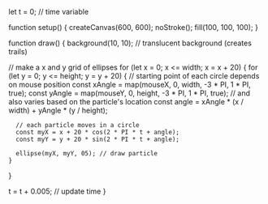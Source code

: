 
let t = 0; // time variable

function setup() {
  createCanvas(600, 600);
  noStroke();
  fill(100, 100, 100);
}

function draw() {
  background(10, 10); // translucent background (creates trails)

  // make a x and y grid of ellipses
  for (let x = 0; x <= width; x = x + 20) {
    for (let y = 0; y <= height; y = y + 20) {
      // starting point of each circle depends on mouse position
      const xAngle = map(mouseX, 0, width, -3 * PI, 1 * PI, true);
      const yAngle = map(mouseY, 0, height, -3 * PI, 1 * PI, true);
      // and also varies based on the particle's location
      const angle = xAngle * (x / width) + yAngle * (y / height);

      // each particle moves in a circle
      const myX = x + 20 * cos(2 * PI * t + angle);
      const myY = y + 20 * sin(2 * PI * t + angle);

      ellipse(myX, myY, 05); // draw particle
    }
  }

  t = t + 0.005; // update time
}
